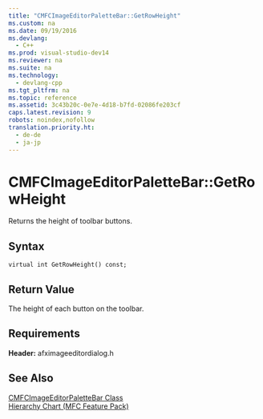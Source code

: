 ```yaml
---
title: "CMFCImageEditorPaletteBar::GetRowHeight"
ms.custom: na
ms.date: 09/19/2016
ms.devlang: 
  - C++
ms.prod: visual-studio-dev14
ms.reviewer: na
ms.suite: na
ms.technology: 
  - devlang-cpp
ms.tgt_pltfrm: na
ms.topic: reference
ms.assetid: 3c43b20c-0e7e-4d18-b7fd-02086fe203cf
caps.latest.revision: 9
robots: noindex,nofollow
translation.priority.ht: 
  - de-de
  - ja-jp
---
```

# CMFCImageEditorPaletteBar::GetRowHeight
Returns the height of toolbar buttons.  
  
## Syntax  
  
```  
virtual int GetRowHeight() const;  
```  
  
## Return Value  
 The height of each button on the toolbar.  
  
## Requirements  
 **Header:** afximageeditordialog.h  
  
## See Also  
 [CMFCImageEditorPaletteBar Class](../vs140/CMFCImageEditorPaletteBar-Class.md)   
 [Hierarchy Chart (MFC Feature Pack)](../vs140/Hierarchy-Chart.md)